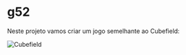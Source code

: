# g52
Neste projeto vamos criar um jogo semelhante ao Cubefield:

![Cubefield](https://i.redd.it/dpz1b3j57me11.jpg)
